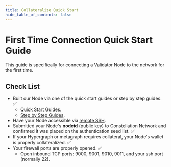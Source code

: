 ```yaml
---
title: Collateralize Quick Start
hide_table_of_contents: false
---
```


# First Time Connection Quick Start Guide

This guide is specifically for connecting a Validator Node to the network for the first time.

## Check List

- Built our Node via one of the quick start guides or step by step guides. ✅
  - [Quick Start Guides](/validate/quick-start/index).
  - [Step by Step Guides](/validate/automated/install/nodectlInstallTypes).
- Have your Node accessible via [remote SSH](/validate/validator/ssh-keys).
- Submitted your Node's **nodeid** (public key) to Constellation Network and confirmed it was placed on the authentication seed list. ✅
- If your Hypergraph or metagraph requires collateral, your Node's wallet is properly collateralized. ✅
- Your firewall ports are properly opened. ✅
  - Open inbound TCP ports: 9000, 9001, 9010, 9011, and your ssh port (normally 22).